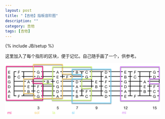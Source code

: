 ```yaml
---
layout: post
title: "【吉他】指板音阶图"
description: ""
category: 吉他
tags: [吉他]
---
```

{% include JB/setup %}

这里加入了每个指形的区块，便于记忆。自己随手画了一个，供参考。

![fingerBoard](/assets/images/2016-08-22-zhi-ban.jpg)